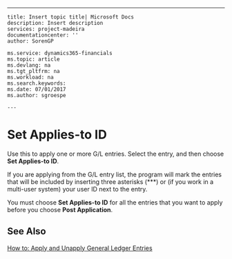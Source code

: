 ---
    title: Insert topic title| Microsoft Docs
    description: Insert description
    services: project-madeira
    documentationcenter: ''
    author: SorenGP

    ms.service: dynamics365-financials
    ms.topic: article
    ms.devlang: na
    ms.tgt_pltfrm: na
    ms.workload: na
    ms.search.keywords:
    ms.date: 07/01/2017
    ms.author: sgroespe

    ---
# Set Applies-to ID
Use this to apply one or more G\/L entries. Select the entry, and then choose **Set Applies-to ID**.  
  
 If you are applying from the G\/L entry list, the program will mark the entries that will be included by inserting three asterisks \(\*\*\*\) or \(if you work in a multi-user system\) your user ID next to the entry.  
  
 You must choose **Set Applies-to ID** for all the entries that you want to apply before you choose **Post Application**.  
  
## See Also  
 [How to: Apply and Unapply General Ledger Entries](../FullExperience/how-to-apply-and-unapply-general-ledger-entries.md)
